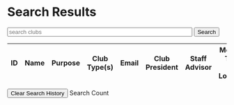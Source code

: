 <html>
    <head>
        <style>
            .btn-custom {
                background-color: #198754;
                border-color: #ffffff;
            }
            .btn-custom:hover, .btn-custom:focus, .btn-custom:active, .btn-custom.active, .open>.dropdown-toggle.btn-custom {
                color: #fff;
                background-color: #157347;
                border-color: #ffffff;
            }
        </style>
    </head>
    <body>
        <h1 class="text-center m-5 text-success">Search Results</h1> <!-- Creates main header on page -->
         <div class="mb-3 px-5">
                <input class="form-control" type="text" id="term" name="term" size="50" required placeholder="search clubs"> <!-- input class to search words -- click to search button -->
                <button class="mt-2 btn btn-success" onclick="clubSearch()">Search</button>
                <!--button which activates clubsearch function//class  -->
        </div>
        <div class="table-responsive mx-5">
            <table class="table table-hover table-bordered border-secondary mb-5">
                <thead>
                    <tr>
                        <th scope="col">ID</th>
                        <th scope="col">Name</th>
                        <th scope="col">Purpose</th>
                        <th scope="col">Club Type(s)</th>
                        <th scope="col">Email</th>
                        <th scope="col">Club President</th>
                        <th scope="col">Staff Advisor</th>
                        <th scope="col">Meeting Time and Location</th>
                        <th scope="col">Additional Info</th>
                        <!-- creates header cells for each topic in the table  -->
                    </tr>
                </thead>
                <tbody class="table-group-divider" id="clubs">
                </tbody>
            </table>
        </div>
        <div class="mb-3 px-5">
                <button class="mt-2 btn btn-success" onclick="clearSearchHistory()">Clear Search History</button>
                <label class="nav-link">Search Count</label>
                <label class="nav-link" id="searchCountValue"></label>
        </div>
        <script>
            // prepare fetch urls
            const clearhistoryUrl = "http://localhost:8192/api/club/clearHistory";
            const search_url = "http://localhost:8192/api/club/search";
            // origionally was going to use local host but problem with main java because of some update being behind so switched to deployed link 
            // const clear_history_url = "https://rebeccaaa.tk/api/club/clearHistory";
            // const search_url = "https://rebeccaaa.tk/api/club/search";
            const searchContainer = document.getElementById("clubs");
            //declares the scope and what it is looking for 
            function clearSearchHistory(){
                // clear search history
                //
                const history_options = {
                    method: 'PUT',// posting the results to the site because using a new page -- wouldve used get if jsut search bar
                    mode: 'cors', //cross origin resourche sharing 
                    cache: 'no-cache', //force the browser to check the server to see if the file is different from the file it already has in the cache-- make sure not reusing a url that was never changed 
                    credentials: 'include', //deals with cookies, authorization, etc. 
                    headers: {
                    'Content-Type': 'application/json'
                    },
                    body: JSON.stringify(""), // convert to JSON
                };
                fetch(clear_history_url, history_options)
                // response is a RESTful "promise" on any successful fetch
                .then(response => {
                    // check for response errors
                    if (response.status !== 200) {
                        error('GET API response failure: ' + response.status);
                        return;
                    }
                    // valid response will have JSON data
                    response.json().then(data => { 
                        document.getElementById("searchCountValue").innerText = data.searchCount.toString();
                    })
                })
                // catch fetch errors (ie Nginx ACCESS to server blocked)
                .catch(err => {
                    error(err + " " + clear_history_url);
                });                
            }
            function clubSearch(){
            // fetch standard requires database set to a name-value pair
            var term = document.getElementById("term").value;
            //through search we look at terms so this is what the "id" is 
            let data = {term: term};
            console.log(data);
            //prints the parameter regarding data 
            const search_options = {
                method: 'POST',// posting the results to the site because using a new page -- wouldve used get if jsut search bar
                mode: 'cors', //cross origin resourche sharing 
                cache: 'no-cache', //force the browser to check the server to see if the file is different from the file it already has in the cache-- make sure not reusing a url that was never changed 
                credentials: 'include', //deals with cookies, authorization, etc. 
                headers: {
                'Content-Type': 'application/json'
                },
                body: JSON.stringify(data), // convert to JSON
            };
            // fetch the API
            fetch(search_url, search_options)
                // response is a RESTful "promise" on any successful fetch
                .then(response => {
                    // check for response errors
                    if (response.status !== 200) {
                        error('GET API response failure: ' + response.status);
                        return;
                    }
                    // valid response will have JSON data
                    response.json().then(data => {
                        document.getElementById("searchCountValue").innerText = data.searchCount.toString();
                        //
                        // data.searchCount
                        let i = 1;
                        searchContainer.innerHTML = ""; // origionally had while (resultContainer.firstChild) {resultContainer.removeChild(resultContainer.firstChild);} but chagned to this to clear previous searches 
                        for (const clubRow of data.clubs) {
                            console.log(clubRow);
                            // columns
                            const tr = document.createElement("tr");
                            const id = document.createElement("td");
                            const name = document.createElement("td");
                            const purpose = document.createElement("td");
                            const types = document.createElement("td");
                            const email = document.createElement("td");
                            const president = document.createElement("td");
                            const advisor = document.createElement("td");
                            const meeting = document.createElement("td");
                            const info = document.createElement("td");
                            // each creating data table objects for the response to be put into
                            // const official = document.createElement("td");
                            // accessing JSON values
                            id.innerHTML = i;
                            name.innerHTML = clubRow.name;
                            purpose.innerHTML = clubRow.purpose;
                            types.innerHTML = clubRow.types;
                            email.innerHTML = clubRow.email
                            president.innerHTML = clubRow.president;
                            advisor.innerHTML = clubRow.advisor;
                            meeting.innerHTML = clubRow.meeting;
                            info.innerHTML = clubRow.info;
                            // official.innerHTML = clubRow.official;
                            // add all columns to the clubRow
                            //inner elements 
                            tr.appendChild(id);
                            tr.appendChild(name);
                            tr.appendChild(purpose);
                            tr.appendChild(types);
                            tr.appendChild(email);
                            tr.appendChild(president);
                            tr.appendChild(advisor);
                            tr.appendChild(meeting);
                            tr.appendChild(info);
                            // add row to table, and then keep adding for each club that maatches search 
                            searchContainer.appendChild(tr);
                            i++;
                        }    
                    })
                })
                // catch fetch errors (ie Nginx ACCESS to server blocked)
                .catch(err => {
                    error(err + " " + search_url);
                });
            }
            // Something went wrong with actions or responses
            function error(err) {
                // log as Error in console
                console.error(err);
                // append error to resultContainer
                const tr = document.createElement("tr");
                const td = document.createElement("td");
                td.innerHTML = err;
                tr.appendChild(td);
                searchContainer.appendChild(tr);
            }
        </script>
    </body>
 <html>
